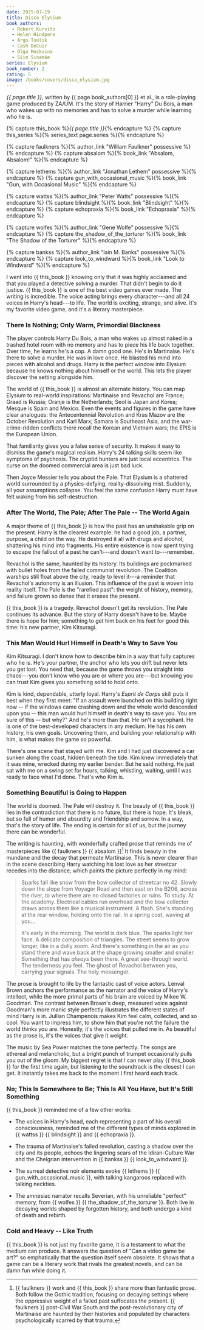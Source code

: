 ```yaml
---
date: 2025-07-19
title: Disco Elysium
book_authors:
  - Robert Kurvitz
  - Helen Hindpere
  - Argo Tuulik
  - Cash DeCuir
  - Olga Moskvina
  - Siim Sinamäe
series: Elysium
book_number: 2
rating: 5
image: /books/covers/disco_elysium.jpg
---
```


<cite class="video-game-title">{{ page.title }}</cite>, written by <span
class="author-name">{{ page.book_authors[0] }}</span> <abbr class="etal">et
al.</abbr>, is a role-playing game produced by ZA/UM. It's the story of
Harrier "Harry" Du Bois, a man who wakes up with no memories and has to solve
a murder while learning who he is.

{% capture this_book %}<cite class="book-title">{{ page.title }}</cite>{% endcapture %}
{% capture this_series %}{% series_text page.series %}{% endcapture %}

{% capture faulkners %}{% author_link "William Faulkner" possessive %}{% endcapture %}
{% capture absalom %}{% book_link "Absalom, Absalom!" %}{% endcapture %}

{% capture lethems %}{% author_link "Jonathan Lethem" possessive %}{% endcapture %}
{% capture gun_with_occasional_music %}{% book_link "Gun, with Occasional Music" %}{% endcapture %}

{% capture wattss %}{% author_link "Peter Watts" possessive %}{% endcapture %}
{% capture blindsight %}{% book_link "Blindsight" %}{% endcapture %}
{% capture echopraxia %}{% book_link "Echopraxia" %}{% endcapture %}

{% capture wolfes %}{% author_link "Gene Wolfe" possessive %}{% endcapture %}
{% capture the_shadow_of_the_torturer %}{% book_link "The Shadow of the Torturer" %}{% endcapture %}

{% capture bankss %}{% author_link "Iain M. Banks" possessive %}{% endcapture %}
{% capture look_to_windward %}{% book_link "Look to Windward" %}{% endcapture %}

I went into {{ this_book }} knowing only that it was highly acclaimed and that
you played a detective solving a murder. That didn't begin to do it justice.
{{ this_book }} is one of the best video games ever made. The writing is
incredible. The voice acting brings every character---and all 24 voices in
Harry's head---to life. The world is exciting, strange, and alive. It's my
favorite video game, and it's a literary masterpiece.

### There Is Nothing; Only Warm, Primordial Blackness

The player controls Harry Du Bois, a man who wakes up almost naked in a
trashed hotel room with no memory and has to piece his life back together.
Over time, he learns he's a cop. A damn good one. He's in Martinaise. He's
there to solve a murder. He was in love once. He blasted his mind into pieces
with alcohol and drugs. Harry is the perfect window into Elysium because he
knows nothing about himself or the world. This lets the player discover the
setting alongside him.

The world of {{ this_book }} is almost an alternate history. You can map
Elysium to real-world inspirations: Martinaise and Revachol are France; Graad
is Russia; Oranje is the Netherlands; Seol is Japan and Korea; Mesque is Spain
and Mexico. Even the events and figures in the game have clear analogues: the
Antecentennial Revolution and Kras Mazov are the October Revolution and Karl
Marx; Samara is Southeast Asia, and the war-crime-ridden conflicts there
recall the Korean and Vietnam wars; the EPIS is the European Union.

That familiarity gives you a false sense of security. It makes it easy to
dismiss the game's magical realism. Harry's 24 talking skills seem like
symptoms of psychosis. The cryptid hunters are just local eccentrics. The
curse on the doomed commercial area is just bad luck.

Then Joyce Messier tells you about the Pale. That Elysium is a shattered world
surrounded by a physics-defying, reality-dissolving mist. Suddenly, all your
assumptions collapse. You feel the same confusion Harry must have felt waking
from his self-destruction.

### After The World, The Pale; After The Pale -- The World Again

A major theme of {{ this_book }} is how the past has an unshakable grip on the
present. Harry is the clearest example: he had a good job, a partner, purpose,
a child on the way. He destroyed it all with drugs and alcohol, shattering his
mind into fragments. His entire existence is now spent trying to escape the
fallout of a past he can't---and doesn't want to---remember.

Revachol is the same, haunted by its history. Its buildings are pockmarked
with bullet holes from the failed communist revolution. The Coalition warships
still float above the city, ready to level it---a reminder that Revachol's
autonomy is an illusion. This influence of the past is woven into reality
itself. The Pale is the "rarefied past": the weight of history, memory, and
failure grown so dense that it erases the present.

{{ this_book }} is a tragedy. Revachol doesn't get its revolution. The Pale
continues its advance. But the story of Harry doesn't have to be. Maybe there
is hope for him; something to get him back on his feet for good this time: his
new partner, Kim Kitsuragi.

### This Man Would Hurl Himself in Death's Way to Save You

Kim Kitsuragi. I don't know how to describe him in a way that fully captures
who he is. He's your partner, the anchor who lets you drift but never lets you
get lost. You need that, because the game throws you straight into chaos---you
don't know who you are or where you are---but knowing you can trust Kim gives
you something solid to hold onto.

Kim is kind, dependable, utterly loyal. Harry's _Esprit de Corps_ skill puts
it best when they first meet: "If an assault were launched on this building
right now -- if the windows came crashing down and the whole world descended
upon you -- this man would hurl himself in death's way to save you. You are
sure of this -- but why?" And he's more than that. He isn't a sycophant. He is
one of the best-developed characters in any medium. He has his own history,
his own goals. Uncovering them, and building your relationship with him, is
what makes the game so powerful.

There's one scene that stayed with me. Kim and I had just discovered a car
sunken along the coast, hidden beneath the tide. Kim knew immediately that it
was mine, wrecked during my earlier bender. But he said nothing. He just sat
with me on a swing set for hours, talking, whistling, waiting, until I was
ready to face what I'd done. That's who Kim is.

### Something Beautiful is Going to Happen

The world is doomed. The Pale will destroy it. The beauty of {{ this_book }}
lies in the contradiction that there is no future, but there is hope. It's
bleak, but so full of humor and absurdity and friendship and sorrow. In a way,
that's the story of life. The ending is certain for all of us, but the journey
there can be wonderful.

The writing is haunting, with wonderfully crafted prose that reminds me of
masterpieces like {{ faulkners }} {{ absalom }}[^gothic] It finds beauty in
the mundane and the decay that permeate Martinaise. This is never clearer than
in the scene describing Harry watching his lost love as her streetcar recedes
into the distance, which paints the picture perfectly in my mind:

[^gothic]: {{ faulkners }} work and {{ this_book }} share more than fantastic
    prose. Both follow the Gothic tradition, focusing on decaying settings
    where the oppressive weight of a failed past suffocates the present. {{
    faulkners }} post-Civil War South and the post-revolutionary city of
    Martinaise are haunted by their histories and populated by characters
    psychologically scarred by that trauma.

> Sparks fall like snow from the bow collector of streetcar no 42. Slowly down
> the slope from Voyager Road and then east on the B206, across the river, to
> where there are no closed factories or ruins. To study. At the academy.
> Electrical cables run overhead and the bow collector draws across them like
> a musical instrument. A flash. She's standing at the rear window, holding
> onto the rail. In a spring coat, waving at you...
>
> It's early in the morning. The world is dark blue. The sparks light her
> face. A delicate composition of triangles. The street seems to grow longer,
> like in a dolly zoom. And there's something in the air as you stand there
> and wave back at the shape growing smaller and smaller. Something that has
> *always* been there. A great see-through world. The tenderness you feel. The
> ghost of Revachol between you, carrying your signals. The holy messenger.

The prose is brought to life by the fantastic cast of voice actors. Lenval
Brown anchors the performance as the narrator and the voice of Harry's
intellect, while the more primal parts of his brain are voiced by Mikee W.
Goodman. The contrast between Brown's deep, measured voice against Goodman's
more manic style perfectly illustrates the different states of mind Harry is
in. Jullian Champenois makes Kim feel calm, collected, and so cool. You want
to impress him, to show him that you're not the failure the world thinks you
are. Honestly, it's the voices that pulled me in. As beautiful as the prose
is, it's the voices that give it weight.

The music by Sea Power matches the tone perfectly. The songs are ethereal and
melancholic, but a bright punch of trumpet occasionally pulls you out of the
gloom. My biggest regret is that I can never play {{ this_book }} for the
first time again, but listening to the soundtrack is the closest I can get. It
instantly takes me back to the moment I first heard each track.

### No; This Is Somewhere to Be; This Is All You Have, but It's Still Something

{{ this_book }} reminded me of a few other works:

- The voices in Harry's head, each representing a part of his overall
  consciousness, reminded me of the different types of minds explored in {{
  wattss }} {{ blindsight }} and {{ echopraxia }}.

- The trauma of Martinaise's failed revolution, casting a shadow over the city
  and its people, echoes the lingering scars of the Idiran-Culture War and the
  Chelgrian intervention in {{ bankss }} {{ look_to_windward }}.

- The surreal detective noir elements evoke {{ lethems }} {{
  gun_with_occasional_music }}, with talking kangaroos replaced with talking
  neckties.

- The amnesiac narrator recalls Severian, with his unreliable "perfect"
  memory, from {{ wolfes }} {{ the_shadow_of_the_torturer }}. Both live in
  decaying worlds shaped by forgotten history, and both undergo a kind of
  death and rebirth.

### Cold and Heavy -- Like Truth

{{ this_book }} is not just my favorite game, it is a testament to what the
medium can produce. It answers the question of "Can a video game be art?" so
emphatically that the question itself seem obsolete. It shows that a game can
be a literary work that rivals the greatest novels, and can be damn fun while
doing it.

